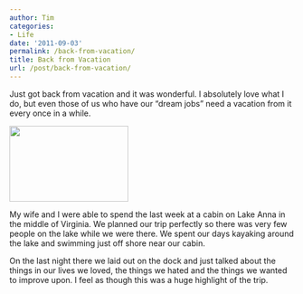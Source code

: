 ```yaml
---
author: Tim
categories:
- Life
date: '2011-09-03'
permalink: /back-from-vacation/
title: Back from Vacation
url: /post/back-from-vacation/
---
```


Just got back from vacation and it was wonderful. I absolutely love what I do, but even those of us who have our &#8220;dream jobs&#8221; need a vacation from it every once in a while.

[<img class="size-medium wp-image-104 alignleft" title="Lake Anna Sunset" src="http://timw.co/wp-content/uploads/2011/10/la-sunset1-300x191.jpg" alt="" width="210" height="134" />][1]

My wife and I were able to spend the last week at a cabin on Lake Anna in the middle of Virginia. We planned our trip perfectly so there was very few people on the lake while we were there. We spent our days kayaking around the lake and swimming just off shore near our cabin.

On the last night there we laid out on the dock and just talked about the things in our lives we loved, the things we hated and the things we wanted to improve upon. I feel as though this was a huge highlight of the trip.

 [1]: http://timw.co/wp-content/uploads/2011/10/la-sunset1.jpg
 